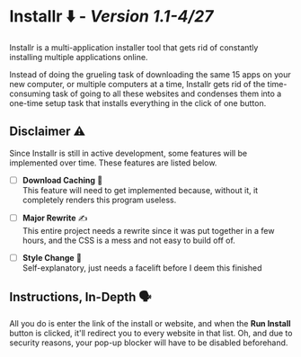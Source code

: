 # **Installr** ⬇️ - *Version 1.1-4/27*
Installr is a multi-application installer tool that gets rid of constantly installing multiple applications online.

Instead of doing the grueling task of downloading the same 15 apps on your new computer, or multiple computers at a time, Installr gets rid of the time-consuming task of going to all these websites and condenses them into a one-time setup task that installs everything in the click of one button.

## **Disclaimer ⚠️**
Since Installr is still in active development, some features will be implemented over time. These features are listed below.
- [ ] **Download Caching** 💾 \
This feature will need to get implemented because, without it, it completely renders this program useless.

- [ ] **Major Rewrite** ✍️ \
This entire project needs a rewrite since it was put together in a few hours, and the CSS is a mess and not easy to build off of.

- [ ] **Style Change** 🦋 \
Self-explanatory, just needs a facelift before I deem this finished

## **Instructions, In-Depth 🗣️**
All you do is enter the link of the install or website, and when the **Run Install** button is clicked, it'll redirect you to every website in that list. Oh, and due to security reasons, your pop-up blocker will have to be disabled beforehand.